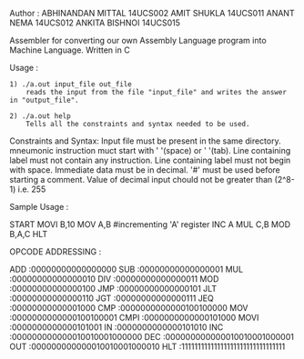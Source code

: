 Author : ABHINANDAN MITTAL	 14UCS002
	 AMIT SHUKLA		 14UCS011
	 ANANT NEMA		 14UCS012
	 ANKITA BISHNOI		 14UCS015


Assembler for converting our own Assembly Language program into Machine Language. Written in C

Usage :

	1) ./a.out input_file out_file
		reads the input from the file "input_file" and writes the answer in "output_file".
	
	2) ./a.out help
		Tells all the constraints and syntax needed to be used.
		
Constraints and Syntax:
	Input file must be present in the same directory.
	mneumonic instruction muct start with ' '(space) or '	'(tab).	
	Line containing label must not contain any instruction.
	Line containing label must not begin with space.
	Immediate data must be in decimal.
	'#' must be used before starting a comment.
	Value of decimal input chould not be greater than (2^8-1) i.e. 255
	
Sample Usage :

START
	MOVI B,10
	MOV  A,B
#incrementing 'A' register
	INC A
	MUL C,B
	MOD B,A,C
	HLT

	
OPCODE ADDRESSING :

ADD	:00000000000000000
SUB	:00000000000000001
MUL	:00000000000000010
DIV	:00000000000000011
MOD	:00000000000000100
JMP	:00000000000000101
JLT	:00000000000000110
JGT	:00000000000000111
JEQ	:00000000000001000
CMP	:0000000000000100100000
MOV	:0000000000000100100001
CMPI	:0000000000000101000
MOVI	:0000000000000101001
IN	:0000000000000101010
INC	:000000000000010010001000000
DEC	:000000000000010010001000001
OUT	:000000000000010010001000010
HLT	:11111111111111111111111111111111


